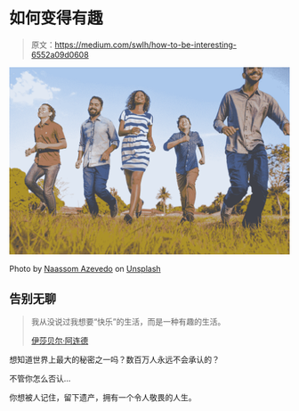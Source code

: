 # 如何变得有趣

> 原文：<https://medium.com/swlh/how-to-be-interesting-6552a09d0608>

![](img/c7009d6beacebb4c52d2c2b260d9925b.png)

Photo by [Naassom Azevedo](https://unsplash.com/@naassomz1?utm_source=medium&utm_medium=referral) on [Unsplash](https://unsplash.com?utm_source=medium&utm_medium=referral)

## 告别无聊

> 我从没说过我想要“快乐”的生活，而是一种有趣的生活。
> 
> [伊莎贝尔·阿连德](https://www.brainyquote.com/quotes/isabel_allende_596847?src=t_interesting)

想知道世界上最大的秘密之一吗？数百万人永远不会承认的？

不管你怎么否认…

你想被人记住，留下遗产，拥有一个令人敬畏的人生。